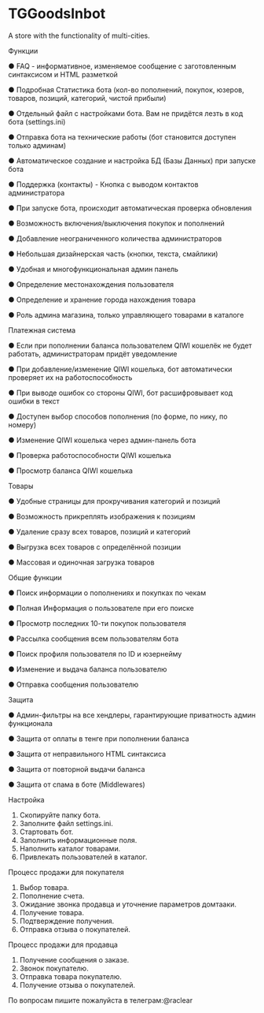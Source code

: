 # TGGoodsInbot
A store with the functionality of multi-cities.

Функции

● FAQ - информативное, изменяемое сообщение с заготовленным синтаксисом и HTML разметкой

● Подробная Статистика бота (кол-во пополнений, покупок, юзеров, товаров, позиций, категорий, чистой прибыли)

● Отдельный файл с настройками бота. Вам не придётся лезть в код бота (settings.ini)

● Отправка бота на технические работы (бот становится доступен только админам)

● Автоматическое создание и настройка БД (Базы Данных) при запуске бота

● Поддержка (контакты) - Кнопка с выводом контактов администратора

● При запуске бота, происходит автоматическая проверка обновления

● Возможность включения/выключения покупок и пополнений

● Добавление неограниченного количества администраторов

● Небольшая дизайнерская часть (кнопки, текста, смайлики)

● Удобная и многофункциональная админ панель

● Определение местонахождения пользователя

● Определение и хранение города нахождения товара

● Роль админа магазина, только управляющего товарами в каталоге


Платежная система

● Если при пополнении баланса пользователем QIWI кошелёк не будет работать, администраторам придёт уведомление

● При добавление/изменение QIWI кошелька, бот автоматически проверяет их на работоспособность

● При выводе ошибок со стороны QIWI, бот расшифровывает код ошибки в текст

● Доступен выбор способов пополнения (по форме, по нику, по номеру)

● Изменение QIWI кошелька через админ-панель бота

● Проверка работоспособности QIWI кошелька

● Просмотр баланса QIWI кошелька



Товары

● Удобные страницы для прокручивания категорий и позиций

● Возможность прикреплять изображения к позициям

● Удаление сразу всех товаров, позиций и категорий

● Выгрузка всех товаров с определённой позиции

● Массовая и одиночная загрузка товаров



Общие функции

● Поиск информации о пополнениях и покупках по чекам

● Полная Информация о пользователе при его поиске

● Просмотр последних 10-ти покупок пользователя

● Рассылка сообщения всем пользователям бота

● Поиск профиля пользователя по ID и юзернейму

● Изменение и выдача баланса пользователю

● Отправка сообщения пользователю


Защита

● Админ-фильтры на все хендлеры, гарантирующие приватность админ функционала

● Защита от оплаты в тенге при пополнении баланса

● Защита от неправильного HTML синтаксиса

● Защита от повторной выдачи баланса

● Защита от спама в боте (Middlewares)


Настройка
1. Скопируйте папку бота. 
2. Заполните файл settings.ini.
3. Стартовать бот. 
4. Заполнить информационные поля. 
5. Наполнить каталог товарами.
6. Привлекать пользователей в каталог.


Процесс продажи для покупателя
1. Выбор товара. 
2. Пополнение счета. 
3. Ожидание звонка продавца и уточнение параметров домтааки. 
4. Получение товара. 
5. Подтверждение получения.
6. Отправка отзыва о покупателей.
 

Процесс продажи для продавца
1. Получение сообщения о заказе. 
2. Звонок покупателю. 
3. Отправка товара покупателю.
4. Получение отзыва о покупателей.

По вопросам пишите пожалуйста в телеграм:@raclear
